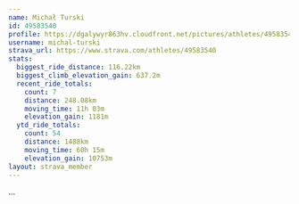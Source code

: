 ```yaml
---
name: Michał Turski
id: 49583540
profile: https://dgalywyr863hv.cloudfront.net/pictures/athletes/49583540/14729338/1/large.jpg
username: michal-turski
strava_url: https://www.strava.com/athletes/49583540
stats:
  biggest_ride_distance: 116.22km
  biggest_climb_elevation_gain: 637.2m
  recent_ride_totals:
    count: 7
    distance: 248.08km
    moving_time: 11h 03m
    elevation_gain: 1181m
  ytd_ride_totals:
    count: 54
    distance: 1488km
    moving_time: 60h 15m
    elevation_gain: 10753m
layout: strava_member
--- 
```

...
